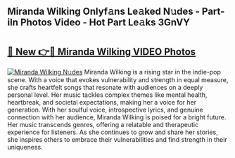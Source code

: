 ## Miranda Wilking Onlyf𝚊ns Le𝚊ked N𝚞des - Part-iIn Photos Video - Hot Part Le𝚊ks 3GnVY

# <h2><a href="http://ab51454.deff.icu/?id=Miranda+Wilking">🔗 New 👉🔴 Miranda Wilking VIDEO Photos</a></h2>

[![Miranda Wilking N𝚞des](https://i.imgur.com/rIISA9y.gif)](http://ab51454.deff.icu/?id=Miranda+Wilking)
Miranda Wilking is a rising star in the indie-pop scene. With a voice that evokes vulnerability and strength in equal measure, she crafts heartfelt songs that resonate with audiences on a deeply personal level. Her music tackles complex themes like mental health, heartbreak, and societal expectations, making her a voice for her generation. With her soulful voice, introspective lyrics, and genuine connection with her audience, Miranda Wilking is poised for a bright future. Her music transcends genres, offering a relatable and therapeutic experience for listeners. As she continues to grow and share her stories, she inspires others to embrace their vulnerabilities and find strength in their uniqueness.
